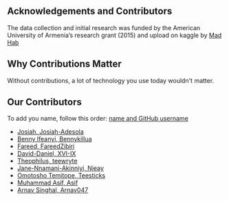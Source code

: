## Acknowledgements and Contributors

The data collection and initial research was funded by the American University of Armenia’s research grant (2015) and upload on kaggle by [Mad Hab](https://www.kaggle.com/madhab)

## Why Contributions Matter
Without contributions, a lot of technology you use today wouldn't matter. 

## Our Contributors

To add you name, follow this order: [name and GitHub username](www.https://github.com/)

- [Josiah, Josiah-Adesola](https://github.com/josiah-adesola)
- [Benny Ifeanyi, Bennykillua](https://github.com/Bennykillua)
- [Fareed, FareedZibiri](https://github.com/FareedZibiri)
- [David-Daniel, XVI-IX](https://github.com/XVI-IX)
- [Theophilus, teewryte](https://github.com/teewryte)
- [Jane-Nnamani-Akinniyi, Njeay](https://github.com/Njeay)
- [Omotosho Temitope, Teesticks](https://github.com/Teesticks)
- [Muhammad Asif, Asif](https://github.com/m-asif1)
- [Arnav Singhal, Arnav047](https://github.com/Arnav047)

